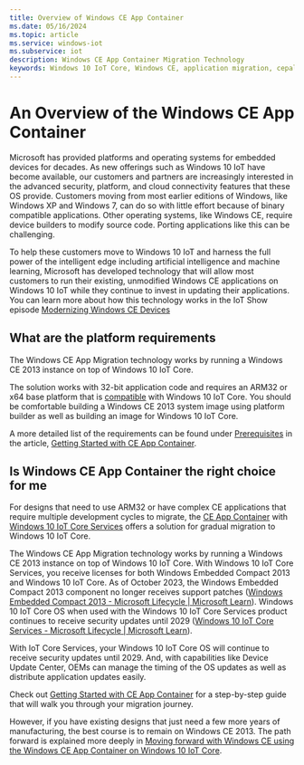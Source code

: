 ```yaml
---
title: Overview of Windows CE App Container
ms.date: 05/16/2024
ms.topic: article
ms.service: windows-iot
ms.subservice: iot
description: Windows CE App Container Migration Technology
keywords: Windows 10 IoT Core, Windows CE, application migration, cepal
---
```


# An Overview of the Windows CE App Container

Microsoft has provided platforms and operating systems for embedded devices for decades. As new offerings such as Windows 10 IoT have become available, our customers and partners are increasingly interested in the advanced security, platform, and cloud connectivity features that these OS provide. Customers moving from most earlier editions of Windows, like Windows XP and Windows 7, can do so with little effort because of binary compatible applications. Other operating systems, like Windows CE, require device builders to modify source code. Porting applications like this can be challenging.

To help these customers move to Windows 10 IoT and harness the full power of the intelligent edge including artificial intelligence and machine learning, Microsoft has developed technology that will allow most customers to run their existing, unmodified Windows CE applications on Windows 10 IoT while they continue to invest in updating their applications. You can learn more about how this technology works in the IoT Show episode [Modernizing Windows CE Devices](/Shows/Internet-of-Things-Show/Modernizing-Windows-CE-Devices)

## What are the platform requirements

The Windows CE App Migration technology works by running a Windows CE 2013 instance on top of Windows 10 IoT Core.

The solution works with 32-bit application code and requires an ARM32 or x64 base platform that is [compatible](./learn-about-hardware/socsandcustomboards.md) with Windows 10 IoT Core.
You should be comfortable building a Windows CE 2013 system image using platform builder as well as building an image for Windows 10 IoT Core.

A more detailed list of the requirements can be found under [Prerequisites](./windows-ce-app-container-getting-started.md#prerequisites) in the article, [Getting Started with CE App Container](./windows-ce-app-container-getting-started.md).

## Is Windows CE App Container the right choice for me

For designs that need to use ARM32 or have complex CE applications that require multiple development cycles to migrate, the [CE App Container](/previous-versions/windows/iot-core/windows-ce-app-container) with [Windows 10 IoT Core Services](/previous-versions/windows/iot-core/manufacture/iotcoreservicesoverview) offers a solution for gradual migration to Windows 10 IoT Core.

The Windows CE App Migration technology works by running a Windows CE 2013 instance on top of Windows 10 IoT Core. With Windows 10 IoT Core Services, you receive licenses for both Windows Embedded Compact 2013 and Windows 10 IoT Core. As of October 2023, the Windows Embedded Compact 2013 component no longer receives support patches ([Windows Embedded Compact 2013 - Microsoft Lifecycle | Microsoft Learn](/lifecycle/products/windows-embedded-compact-2013)). Windows 10 IoT Core OS when used with the Windows 10 IoT Core Services product continues to receive security updates until 2029 ([Windows 10 IoT Core Services - Microsoft Lifecycle | Microsoft Learn](/lifecycle/products/windows-10-iot-core-services)).

With IoT Core Services, your Windows 10 IoT Core OS will continue to receive security updates until 2029. And, with capabilities like Device Update Center, OEMs can manage the timing of the OS updates as well as distribute application updates easily.

Check out [Getting Started with CE App Container](./windows-ce-app-container-getting-started.md) for a step-by-step guide that will walk you through your migration journey.

However, if you have existing designs that just need a few more years of manufacturing, the best course is to remain on Windows CE 2013. The path forward is explained more deeply in [Moving forward with Windows CE using the Windows CE App Container on Windows 10 IoT Core](https://techcommunity.microsoft.com/t5/internet-of-things/moving-forward-with-windows-ce-using-the-windows-ce-app/ba-p/1582360).
